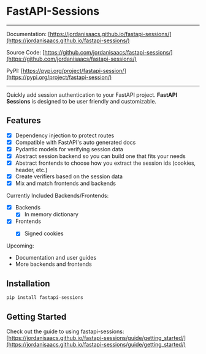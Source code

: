 # FastAPI-Sessions


---

Documentation: [https://jordanisaacs.github.io/fastapi-sessions/](https://jordanisaacs.github.io/fastapi-sessions/)

Source Code: [https://github.com/jordanisaacs/fastapi-sessions/](https://github.com/jordanisaacs/fastapi-sessions/)

PyPI: [https://pypi.org/project/fastapi-session/](https://pypi.org/project/fastapi-session/)

---

Quickly add session authentication to your FastAPI project. **FastAPI Sessions** is designed to be user friendly and customizable.


## Features

- [x] Dependency injection to protect routes
- [x] Compatible with FastAPI's auto generated docs
- [x] Pydantic models for verifying session data
- [x] Abstract session backend so you can build one that fits your needs
- [x] Abstract frontends to choose how you extract the session ids (cookies, header, etc.)
- [x] Create verifiers based on the session data
- [x] Mix and match frontends and backends

Currently Included Backends/Frontends:

- [x] Backends
    - [x] In memory dictionary
- [x] Frontends
    - [x] Signed cookies


Upcoming:

* Documentation and user guides
* More backends and frontends

## Installation

```python
pip install fastapi-sessions
```

## Getting Started

Check out the guide to using fastapi-sessions: [https://jordanisaacs.github.io/fastapi-sessions/guide/getting_started/](https://jordanisaacs.github.io/fastapi-sessions/guide/getting_started/)
